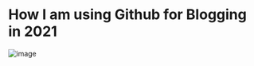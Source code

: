# How I am using Github for Blogging in 2021
![image](https://user-images.githubusercontent.com/41069456/124720167-8ba13200-df10-11eb-8eb2-b4fa491323a9.png)
